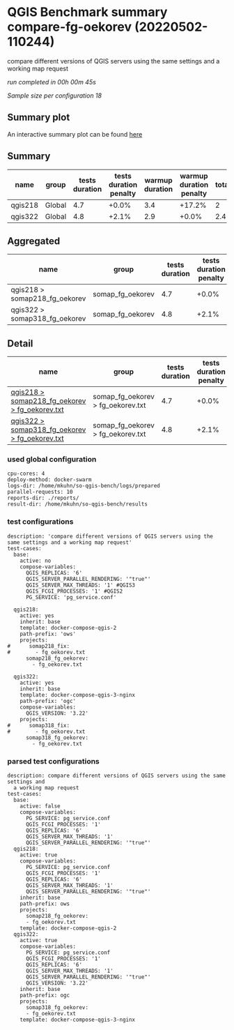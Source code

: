 # QGIS Benchmark summary compare-fg-oekorev (20220502-110244)


compare different versions of QGIS servers using the same settings and a working map request

_run completed in 00h 00m 45s_

_Sample size per configuration 18_
## Summary plot
An interactive summary plot can be found [here](report_compare-fg-oekorev_20220502-110244_plot.html)

## Summary
| name    | group   |   tests duration | tests duration penalty   |   warmup duration | warmup duration penalty   |   totalResTime | totalResTime penalty   |   medianResTime | medianResTime penalty   |   minResTime |   maxResTime |   responseSizeMB |   sampleCount |   errorCount |   memMaxMB |   memAvgMB |   memMinMB |   cpuMax% |   cpuAvg% |   cpuMin% |   errorPct |
|---------|---------|------------------|--------------------------|-------------------|---------------------------|----------------|------------------------|-----------------|-------------------------|--------------|--------------|------------------|---------------|--------------|------------|------------|------------|-----------|-----------|-----------|------------|
| qgis218 | Global  |              4.7 | +0.0%                    |               3.4 | +17.2%                    |            2   | +0.0%                  |             113 | +0.0%                   |           65 |          199 |              2.7 |            18 |            0 |       -inf |        nan |        inf |      -inf |       nan |       inf |          0 |
| qgis322 | Global  |              4.8 | +2.1%                    |               2.9 | +0.0%                     |            2.4 | +16.6%                 |             114 | +0.9%                   |           74 |          254 |              3   |            18 |            0 |       -inf |        nan |        inf |      -inf |       nan |       inf |          0 |

## Aggregated
| name                          | group            |   tests duration | tests duration penalty   |   warmup duration | warmup duration penalty   |   totalResTime | totalResTime penalty   |   medianResTime | medianResTime penalty   |   minResTime |   maxResTime |   responseSizeMB |   sampleCount |   errorCount |   memMaxMB |   memAvgMB |   memMinMB |   cpuMax% |   cpuAvg% |   cpuMin% |   errorPct |
|-------------------------------|------------------|------------------|--------------------------|-------------------|---------------------------|----------------|------------------------|-----------------|-------------------------|--------------|--------------|------------------|---------------|--------------|------------|------------|------------|-----------|-----------|-----------|------------|
| qgis218 > somap218_fg_oekorev | somap_fg_oekorev |              4.7 | +0.0%                    |               3.4 | +17.2%                    |            2   | +0.0%                  |             113 | +0.0%                   |           65 |          199 |              2.7 |            18 |            0 |       -inf |        nan |        inf |      -inf |       nan |       inf |          0 |
| qgis322 > somap318_fg_oekorev | somap_fg_oekorev |              4.8 | +2.1%                    |               2.9 | +0.0%                     |            2.4 | +16.6%                 |             114 | +0.9%                   |           74 |          254 |              3   |            18 |            0 |       -inf |        nan |        inf |      -inf |       nan |       inf |          0 |

## Detail
| name                                                                                                                                                                    | group                             |   tests duration | tests duration penalty   |   warmup duration | warmup duration penalty   |   totalResTime | totalResTime penalty   |   medianResTime | medianResTime penalty   |   sampleCount |   errorCount |   errorPct |   meanResTime |   minResTime |   maxResTime |   pct1ResTime |   pct2ResTime |   pct3ResTime |   throughput |   receivedKBytesPerSec |   sentKBytesPerSec |   responseSizeMB |   memMaxMB |   memAvgMB |   memMinMB |   cpuMax% |   cpuAvg% |   cpuMin% |
|-------------------------------------------------------------------------------------------------------------------------------------------------------------------------|-----------------------------------|------------------|--------------------------|-------------------|---------------------------|----------------|------------------------|-----------------|-------------------------|---------------|--------------|------------|---------------|--------------|--------------|---------------|---------------|---------------|--------------|------------------------|--------------------|------------------|------------|------------|------------|-----------|-----------|-----------|
| [qgis218 > somap218_fg_oekorev > fg_oekorev.txt](../results/details/compare-fg-oekorev/20220502-110244/qgis218/somap218_fg_oekorev/fg_oekorev.txt/dashboard/index.html) | somap_fg_oekorev > fg_oekorev.txt |              4.7 | +0.0%                    |               3.4 | +17.2%                    |            2   | +0.0%                  |             113 | +0.0%                   |            18 |            0 |          0 |       113.056 |           65 |          199 |         190.9 |           199 |           199 |      30.5085 |                4720.58 |            11.7982 |              2.7 |        nan |        nan |        nan |       nan |       nan |       nan |
| [qgis322 > somap318_fg_oekorev > fg_oekorev.txt](../results/details/compare-fg-oekorev/20220502-110244/qgis322/somap318_fg_oekorev/fg_oekorev.txt/dashboard/index.html) | somap_fg_oekorev > fg_oekorev.txt |              4.8 | +2.1%                    |               2.9 | +0.0%                     |            2.4 | +16.6%                 |             114 | +0.9%                   |            18 |            0 |          0 |       131.778 |           74 |          254 |         233.3 |           254 |           254 |      28.754  |                4890.07 |            11.1197 |              3   |        nan |        nan |        nan |       nan |       nan |       nan |

### used global configuration

```
cpu-cores: 4
deploy-method: docker-swarm
logs-dir: /home/mkuhn/so-qgis-bench/logs/prepared
parallel-requests: 10
reports-dir: ./reports/
result-dir: /home/mkuhn/so-qgis-bench/results

```
### test configurations

```
description: 'compare different versions of QGIS servers using the same settings and a working map request'
test-cases:
  base:
    active: no
    compose-variables:
      QGIS_REPLICAS: '6'
      QGIS_SERVER_PARALLEL_RENDERING: '"true"'
      QGIS_SERVER_MAX_THREADS: '1' #QGIS3
      QGIS_FCGI_PROCESSES: '1' #QGIS2
      PG_SERVICE: 'pg_service.conf'

  qgis218:
    active: yes
    inherit: base
    template: docker-compose-qgis-2
    path-prefix: 'ows'
    projects:
#      somap218_fix:
#        - fg_oekorev.txt
      somap218_fg_oekorev:
        - fg_oekorev.txt

  qgis322:
    active: yes
    inherit: base
    template: docker-compose-qgis-3-nginx
    path-prefix: 'ogc'
    compose-variables:
      QGIS_VERSION: '3.22'
    projects:
#      somap318_fix:
#        - fg_oekorev.txt
      somap318_fg_oekorev:
        - fg_oekorev.txt
```
### parsed test configurations

```
description: compare different versions of QGIS servers using the same settings and
  a working map request
test-cases:
  base:
    active: false
    compose-variables:
      PG_SERVICE: pg_service.conf
      QGIS_FCGI_PROCESSES: '1'
      QGIS_REPLICAS: '6'
      QGIS_SERVER_MAX_THREADS: '1'
      QGIS_SERVER_PARALLEL_RENDERING: '"true"'
  qgis218:
    active: true
    compose-variables:
      PG_SERVICE: pg_service.conf
      QGIS_FCGI_PROCESSES: '1'
      QGIS_REPLICAS: '6'
      QGIS_SERVER_MAX_THREADS: '1'
      QGIS_SERVER_PARALLEL_RENDERING: '"true"'
    inherit: base
    path-prefix: ows
    projects:
      somap218_fg_oekorev:
      - fg_oekorev.txt
    template: docker-compose-qgis-2
  qgis322:
    active: true
    compose-variables:
      PG_SERVICE: pg_service.conf
      QGIS_FCGI_PROCESSES: '1'
      QGIS_REPLICAS: '6'
      QGIS_SERVER_MAX_THREADS: '1'
      QGIS_SERVER_PARALLEL_RENDERING: '"true"'
      QGIS_VERSION: '3.22'
    inherit: base
    path-prefix: ogc
    projects:
      somap318_fg_oekorev:
      - fg_oekorev.txt
    template: docker-compose-qgis-3-nginx

```